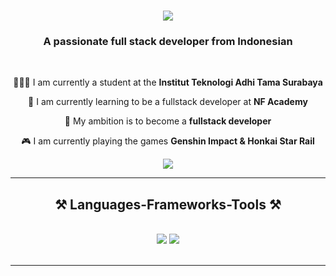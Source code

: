 <h1 align="center">
    <img src="https://readme-typing-svg.herokuapp.com/?font=Righteous&size=35&center=true&vCenter=true&width=500&height=70&duration=4000&lines=Hi+There!+👋;+I'm+Dimas+Rifqi+Ramadhani!;" />
</h1>

<h3 align="center">A passionate full stack developer from Indonesian</h3>

<br/>

<div align="center">

 
 🧑🏻‍🎓 I am currently a student at the **Institut Teknologi Adhi Tama Surabaya**
 
 🌱 I am currently learning to be a fullstack developer at **NF Academy**

🚀 My ambition is to become a **fullstack developer**

🎮 I am currently playing the games **Genshin Impact & Honkai Star Rail**

 </div>
 
<div align="center"> 
  <a href="mailto:dimasrifqiramadhani@gmail.com">
    <img src="https://img.shields.io/badge/Gmail-333333?style=for-the-badge&logo=gmail&logoColor=red" />
  </a>
<!--   <a href="https://linkedin.com/in/pedro-sales-muniz" target="_blank">
    <img src="https://img.shields.io/badge/LinkedIn-0077B5?style=for-the-badge&logo=linkedin&logoColor=white" target="_blank" />
  </a> -->
<!--   <a href="https://DimasRifqi.github.io" target="_blank">
     <img src="https://img.shields.io/badge/Portfolio-FF5722?style=for-the-badge&logo=todoist&logoColor=white" target="_blank" /> <!-- sqlite, safari, google-chrome are other good icon options -->

</div>

 <hr/>
 
<h2 align="center">⚒️ Languages-Frameworks-Tools ⚒️</h2>
<br/>
<div align="center">
    <img src="https://skillicons.dev/icons?i=react,bootstrap,ps,html,css,vscode,github,figma,git" />
    <img src="https://skillicons.dev/icons?i=nodejs,js,python,express,mysql,mongodb,cpp,java,mysql,laravel,php,pnpm,vite" /><br>
</div>

<br/>
<hr/>
